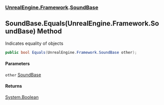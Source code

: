 ### [UnrealEngine.Framework](./UnrealEngine-Framework.md 'UnrealEngine.Framework').[SoundBase](./UnrealEngine-Framework-SoundBase.md 'UnrealEngine.Framework.SoundBase')
## SoundBase.Equals(UnrealEngine.Framework.SoundBase) Method
Indicates equality of objects  
```csharp
public bool Equals(UnrealEngine.Framework.SoundBase other);
```
#### Parameters
<a name='UnrealEngine-Framework-SoundBase-Equals(UnrealEngine-Framework-SoundBase)-other'></a>
`other` [SoundBase](./UnrealEngine-Framework-SoundBase.md 'UnrealEngine.Framework.SoundBase')  
  
#### Returns
[System.Boolean](https://docs.microsoft.com/en-us/dotnet/api/System.Boolean 'System.Boolean')  
